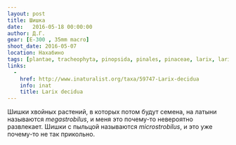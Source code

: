 ```yaml
---
layout: post
title: Шишка
date:   2016-05-18 00:00:00
author: Д.Г.
gear: [E-300 , 35mm macro]
shoot_date: 2016-05-07
location: Нахабино
tags: [plantae, tracheophyta, pinopsida, pinales, pinaceae, larix, larix decidua]
links:
  -
    href: http://www.inaturalist.org/taxa/59747-Larix-decidua
    info: inat
    title: Larix decidua
---
```


Шишки хвойных растений, в которых потом будут семена, на латыни называются _megastrobilus_, и меня это почему-то невероятно развлекает. Шишки с пыльцой называются _microstrobilus_, и это уже почему-то не так прикольно.
